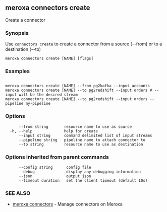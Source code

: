 ## meroxa connectors create

Create a connector

### Synopsis

Use `connectors create` to create a connector from a source (--from) or to a destination (--to)

```
meroxa connectors create [NAME] [flags]
```

### Examples

```

meroxa connectors create [NAME] --from pg2kafka --input accounts 
meroxa connectors create [NAME] --to pg2redshift --input orders # --input will be the desired stream 
meroxa connectors create [NAME] --to pg2redshift --input orders --pipeline my-pipeline

```

### Options

```
      --from string       resource name to use as source
  -h, --help              help for create
      --input string      command delimited list of input streams
      --pipeline string   pipeline name to attach connector to
      --to string         resource name to use as destination
```

### Options inherited from parent commands

```
      --config string      config file
      --debug              display any debugging information
      --json               output json
      --timeout duration   set the client timeout (default 10s)
```

### SEE ALSO

* [meroxa connectors](meroxa_connectors.md)	 - Manage connectors on Meroxa

